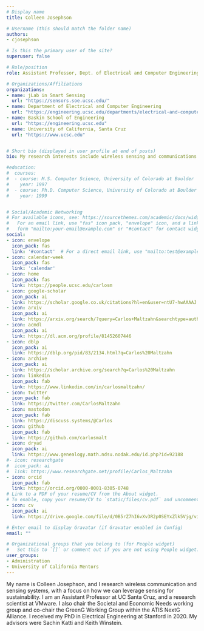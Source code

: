 ```yaml
---
# Display name
title: Colleen Josephson

# Username (this should match the folder name)
authors:
- cjosephson

# Is this the primary user of the site?
superuser: false

# Role/position
role: Assistant Professor, Dept. of Electrical and Computer Engineering, UC Santa Cruz

# Organizations/Affiliations
organizations:
- name: jLab in Smart Sensing
  url: "https://sensors.soe.ucsc.edu/"
- name: Department of Electrical and Computer Engineering
  url: "https://engineering.ucsc.edu/departments/electrical-and-computer-engineering/"
- name: Baskin School of Engineering
  url: "https://engineering.ucsc.edu"
- name: University of California, Santa Cruz
  url: "https://www.ucsc.edu"


# Short bio (displayed in user profile at end of posts)
bio: My research interests include wireless sensing and communications systems, with a focus on technology that furthers sustainable practices.

#education:
#  courses:
#  - course: M.S. Computer Science, University of Colorado at Boulder
#    year: 1997
#  - course: Ph.D. Computer Science, University of Colorado at Boulder
#    year: 1999


# Social/Academic Networking
# For available icons, see: https://sourcethemes.com/academic/docs/widgets/#icons
#   For an email link, use "fas" icon pack, "envelope" icon, and a link in the
#   form "mailto:your-email@example.com" or "#contact" for contact widget.
social:
- icon: envelope
  icon_pack: fas
  link: '#contact'  # For a direct email link, use "mailto:test@example.org".
- icon: calendar-week
  icon_pack: fas
  link: 'calendar'
- icon: home
  icon_pack: fas
  link: https://people.ucsc.edu/carlosm
- icon: google-scholar
  icon_pack: ai
  link: https://scholar.google.co.uk/citations?hl=en&user=ntU7-hwAAAAJ
- icon: arxiv
  icon_pack: ai
  link: https://arxiv.org/search/?query=Carlos+Maltzahn&searchtype=author&abstracts=show&order=-announced_date_first&size=50
- icon: acmdl
  icon_pack: ai
  link: https://dl.acm.org/profile/81452607446
- icon: dblp
  icon_pack: ai
  link: https://dblp.org/pid/83/2134.html?q=Carlos%20Maltzahn
- icon: archive
  icon_pack: ai
  link: https://scholar.archive.org/search?q=Carlos%20Maltzahn
- icon: linkedin
  icon_pack: fab
  link: https://www.linkedin.com/in/carlosmaltzahn/
- icon: twitter
  icon_pack: fab
  link: https://twitter.com/CarlosMaltzahn
- icon: mastodon
  icon_pack: fab
  link: https://discuss.systems/@Carlos
- icon: github
  icon_pack: fab
  link: https://github.com/carlosmalt
- icon: dryad
  icon_pack: ai
  link: https://www.genealogy.math.ndsu.nodak.edu/id.php?id=92188
#- icon: researchgate
#  icon_pack: ai
#  link: https://www.researchgate.net/profile/Carlos_Maltzahn
- icon: orcid
  icon_pack: fab
  link: https://orcid.org/0000-0001-8305-0748
# Link to a PDF of your resume/CV from the About widget.
# To enable, copy your resume/CV to `static/files/cv.pdf` and uncomment the lines below.  
- icon: cv
  icon_pack: ai
  link: https://drive.google.com/file/d/0B5rZ7hI6vXv3R2p0SEYxZlk5Vjg/view?usp=sharing

# Enter email to display Gravatar (if Gravatar enabled in Config)
email: ""

# Organizational groups that you belong to (for People widget)
#   Set this to `[]` or comment out if you are not using People widget.  
user_groups:
- Administration
- University of California Mentors
---
```

<!--
<div id="twitter-feed" style="float:right; width:30%; text-align:right; margin-top:-10px; ">
<a class="twitter-timeline" data-width="300" data-height="800" data-theme="light" href="https://twitter.com/CarlosMaltzahn?ref_src=twsrc%5Etfw">Tweets by Carlos Maltzahn</a> <script async src="https://platform.twitter.com/widgets.js" charset="utf-8"></script></div>
-->

My name is Colleen Josephson, and I research wireless communication and sensing systems, with a focus on how we can leverage sensing for sustainability. I am an Assistant Professor at UC Santa Cruz, and a research scientist at VMware. I also chair the Societal and Economic Needs working group and co-chair the GreenG Working Group within the ATIS NextG Alliance. I received my PhD in Electrical Engineering at Stanford in 2020. My advisors were Sachin Katti and Keith Winstein.
